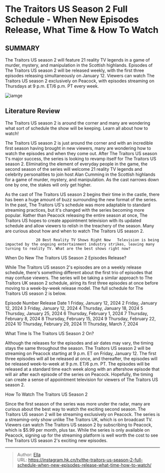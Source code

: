 # The Traitors US Season 2 Full Schedule - When New Episodes Release, What Time &amp; How To Watch


## SUMMARY 



  The Traitors US season 2 will feature 21 reality TV legends in a game of murder, mystery, and manipulation in the Scottish highlands.   Episodes of The Traitors US season 2 will be released weekly, with the first three episodes releasing simultaneously on January 12.   Viewers can watch The Traitors US season 2 exclusively on Peacock, with episodes streaming on Thursdays at 9 p.m. ET/6 p.m. PT every week.  

![iamge](https://static1.srcdn.com/wordpress/wp-content/uploads/2024/01/the-traitors-us-season-2-full-schedule-when-new-episodes-release-what-time-how-to-watch.jpg)

## Literature Review
The Traitors US season 2 is around the corner and many are wondering what sort of schedule the show will be keeping. Learn all about how to watch!




The Traitors US season 2 is just around the corner and with an incredible first season having brought in new viewers, many are wondering how to watch the episodes and when they come out. After The Traitors US season 1&#39;s major success, the series is looking to revamp itself for The Traitors US season 2. Eliminating the element of everyday people in the game, the second season of the series will welcome 21 reality TV legends and celebrity personalities to join host Alan Cumming in the Scottish highlands for a game of murder, mystery, and manipulation. As the cast narrows down one by one, the stakes will only get higher.




As the cast of The Traitors US season 2 begins their time in the castle, there has been a huge amount of buzz surrounding the new format of the series. In the past, The Traitors US&#39;s schedule was more adaptable to standard streaming practices, but it&#39;s changed with the series becoming more popular. Rather than Peacock releasing the entire season at once, The Traitors US hopes to create appointment television with its updated schedule and allow viewers to relish in the treachery of the season. Many are curious about how and when to watch The Traitors US season 2.

                  20 Best Reality TV Shows Right Now   Television is being impacted by the ongoing entertainment industry strikes, leaving many turning to reality TV. What are the best shows right now?    


 When Do New The Traitors US Season 2 Episodes Release? 
          




While The Traitors US season 2&#39;s episodes are on a weekly release schedule, there&#39;s something different about the first trio of episodes that may confuse viewers. The series will be taking a similar approach to The Traitors UK season 2 schedule, airing its first three episodes at once before moving to a week-by-week release model. The full schedule for The Traitors US season 2 is below.

 Episode Number  Release Date   1  Friday, January 12, 2024   2  Friday, January 12, 2024   3  Friday, January 12, 2024   4  Thursday, January 18, 2024   5  Thursday, January 25, 2024   6  Thursday, February 1, 2024   7  Thursday, February 8, 2024   8  Thursday, February 15, 2024   9  Thursday, February 22, 2024   10  Thursday, February 29, 2024   11  Thursday, March 7, 2024   








 What Time Is The Traitors US Season 2 On? 

 

Although the releases for the episodes and air dates may vary, the timing stays the same throughout the season. The Traitors US season 2 will be streaming on Peacock starting at 9 p.m. ET on Friday, January 12. The first three episodes will all be released at once, and thereafter, the episodes will be released week-to-week at 9 p.m. ET/6 p.m. PT. The episodes will be released at a standard time each week along with an aftershow episode that will air after each episode of the series on Peacock. Hopefully, the timing can create a sense of appointment television for viewers of The Traitors US season 2.



 How To Watch The Traitors US Season 2 
          




Since the first season of the series was more under the radar, many are curious about the best way to watch the exciting second season. The Traitors US season 2 will be streaming exclusively on Peacock. The series is a streaming-only show unlike The Traitors UK, which is on broadcast TV. Viewers can watch The Traitors US season 2 by subscribing to Peacock, which is $5.99 per month, plus tax. While the series is only available on Peacock, signing up for the streaming platform is well worth the cost to see The Traitors US season 2&#39;s exciting new episodes.



---

> Author: [Ella](https://instagram.hk.cn/)  
> URL: https://instagram.hk.cn/tv/the-traitors-us-season-2-full-schedule-when-new-episodes-release-what-time-how-to-watch/  

